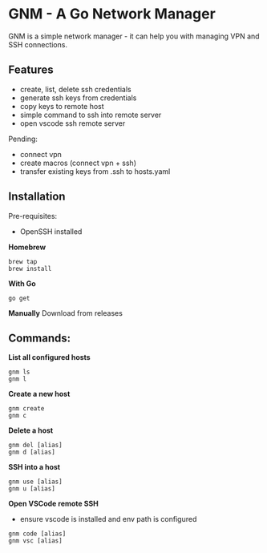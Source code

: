 # GNM - A Go Network Manager
GNM is a simple network manager - it can help you with managing VPN and SSH connections.

## Features
- create, list, delete ssh credentials
- generate ssh keys from credentials
- copy keys to remote host
- simple command to ssh into remote server
- open vscode ssh remote server

Pending:
- connect vpn
- create macros (connect vpn + ssh)
- transfer existing keys from .ssh to hosts.yaml


## Installation
Pre-requisites:
- OpenSSH installed


**Homebrew**
```
brew tap
brew install
```

**With Go**
```
go get
```

**Manually**
Download from releases


## Commands:
**List all configured hosts**
```
gnm ls
gnm l
```

**Create a new host**
```
gnm create
gnm c
```

**Delete a host**
```
gnm del [alias]
gnm d [alias]
```

**SSH into a host**
```
gnm use [alias]
gnm u [alias]
```

**Open VSCode remote SSH**
- ensure vscode is installed and env path is configured
```
gnm code [alias]
gnm vsc [alias]
```


